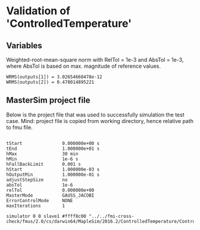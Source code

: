 # Validation of 'ControlledTemperature'

## Variables
Weighted-root-mean-square norm with RelTol = 1e-3 and AbsTol = 1e-3, where
AbsTol is based on max. magnitude of reference values.

```
WRMS(outputs[1]) = 3.02654660478e-12
WRMS(outputs[2]) = 0.478014895221
```

## MasterSim project file

Below is the project file that was used to successfully simulation the test case.
Mind: project file is copied from working directory, hence relative path to fmu file.

```

tStart               0.000000e+00 s
tEnd                 1.000000e+01 s
hMax                 30 min
hMin                 1e-6 s
hFallBackLimit       0.001 s
hStart               1.000000e-03 s
hOutputMin           1.000000e-01 s
adjustStepSize       no
absTol               1e-6
relTol               0.000000e+00
MasterMode           GAUSS_JACOBI
ErrorControlMode     NONE
maxIterations        1

simulator 0 0 slave1 #ffff8c00 "../../fmi-cross-check/fmus/2.0/cs/darwin64/MapleSim/2016.2/ControlledTemperature/ControlledTemperature.fmu"


```

